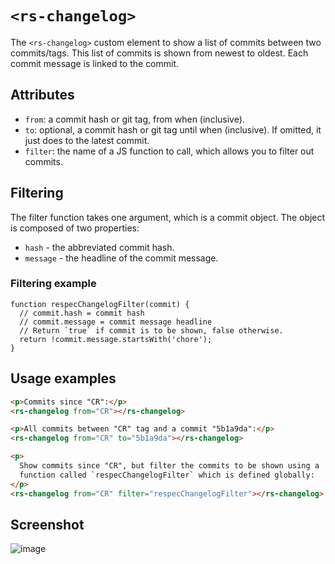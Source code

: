 # `<rs-changelog>`

The `<rs-changelog>` custom element to show a list of commits between two commits/tags. This list of commits is shown from newest to oldest. Each commit message is linked to the commit.

## Attributes

 * `from`: a commit hash or git tag, from when (inclusive). 
 * `to`: optional, a commit hash or git tag until when (inclusive). If omitted, it just does to the latest commit. 
 * `filter`: the name of a JS function to call, which allows you to filter out commits. 

## Filtering
The filter function takes one argument, which is a commit object. The object is composed of two properties:

 * `hash` - the abbreviated commit hash.
 * `message` - the headline of the commit message. 

### Filtering example

```JS
function respecChangelogFilter(commit) {
  // commit.hash = commit hash
  // commit.message = commit message headline
  // Return `true` if commit is to be shown, false otherwise.
  return !commit.message.startsWith('chore');
}
```

## Usage examples

```html
<p>Commits since "CR":</p>
<rs-changelog from="CR"></rs-changelog>

<p>All commits between "CR" tag and a commit "5b1a9da":</p>
<rs-changelog from="CR" to="5b1a9da"></rs-changelog>

<p>
  Show commits since "CR", but filter the commits to be shown using a
  function called `respecChangelogFilter` which is defined globally:
</p>
<rs-changelog from="CR" filter="respecChangelogFilter"></rs-changelog>
```

## Screenshot

![image](https://user-images.githubusercontent.com/8426945/69219953-f4039a00-0b99-11ea-9205-6d005e8b94cc.png)
